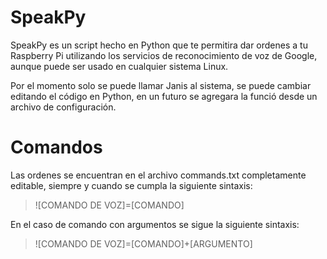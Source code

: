 SpeakPy
===========
SpeakPy es un script hecho en Python que te permitira dar ordenes a tu Raspberry Pi utilizando los servicios de reconocimiento de voz de Google, aunque puede ser usado en cualquier sistema Linux.

Por el momento solo se puede llamar Janis al sistema, se puede cambiar editando el código en Python, en un futuro se agregara la funció desde un archivo de configuración.

Comandos
==========
Las ordenes se encuentran en el archivo commands.txt completamente editable, siempre y cuando se cumpla la siguiente sintaxis:

>![COMANDO DE VOZ]=[COMANDO]

En el caso de comando con argumentos se sigue la siguiente sintaxis:

>![COMANDO DE VOZ]=[COMANDO]+[ARGUMENTO]
